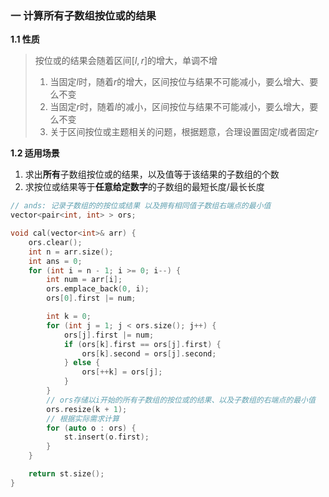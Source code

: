 ### 一 计算所有子数组按位或的结果

**1.1 性质**

> 按位或的结果会随着区间$[l, r]$的增大，单调不增
>
> 1. 当固定$l$时，随着$r$的增大，区间按位与结果不可能减小，要么增大、要么不变
> 2. 当固定$r$时，随着$l$的减小，区间按位与结果不可能减小，要么增大，要么不变
> 3. 关于区间按位或主题相关的问题，根据题意，合理设置固定$l$或者固定$r$



**1.2 适用场景**

1. 求出**所有**子数组按位或的结果，以及值等于该结果的子数组的个数
2. 求按位或结果等于**任意给定数字**的子数组的最短长度/最长长度

```cpp
// ands: 记录子数组的的按位或结果 以及拥有相同值子数组右端点的最小值
vector<pair<int, int> > ors;

void cal(vector<int>& arr) {
  	ors.clear();
    int n = arr.size();
    int ans = 0;
    for (int i = n - 1; i >= 0; i--) {
        int num = arr[i];
        ors.emplace_back(0, i);
        ors[0].first |= num;

        int k = 0;
        for (int j = 1; j < ors.size(); j++) {
            ors[j].first |= num;
            if (ors[k].first == ors[j].first) {
                ors[k].second = ors[j].second;
            } else {
                ors[++k] = ors[j];
            }
        }
        // ors存储以i开始的所有子数组的按位或的结果、以及子数组的右端点的最小值
        ors.resize(k + 1);
      	// 根据实际需求计算
        for (auto o : ors) {
            st.insert(o.first);
        }
    }

    return st.size();
}
```


